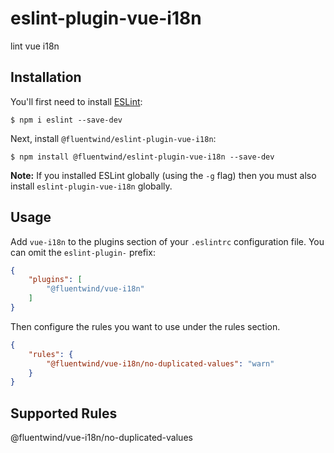 # eslint-plugin-vue-i18n

lint vue i18n

## Installation

You'll first need to install [ESLint](http://eslint.org):

```
$ npm i eslint --save-dev
```

Next, install `@fluentwind/eslint-plugin-vue-i18n`:

```
$ npm install @fluentwind/eslint-plugin-vue-i18n --save-dev
```

**Note:** If you installed ESLint globally (using the `-g` flag) then you must also install `eslint-plugin-vue-i18n` globally.

## Usage

Add `vue-i18n` to the plugins section of your `.eslintrc` configuration file. You can omit the `eslint-plugin-` prefix:

```json
{
    "plugins": [
        "@fluentwind/vue-i18n"
    ]
}
```


Then configure the rules you want to use under the rules section.

```json
{
    "rules": {
        "@fluentwind/vue-i18n/no-duplicated-values": "warn"
    }
}
```

## Supported Rules

@fluentwind/vue-i18n/no-duplicated-values






